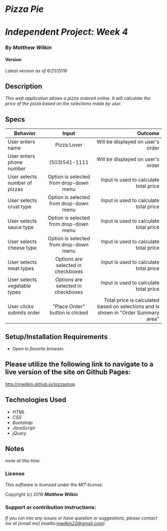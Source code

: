 # _Pizza Pie_
# _Independent Project: Week 4_

### By _Matthew Wilkin_

#### Version

_Latest version as of 6/21/2016_

## Description

_This web application allows a pizza ordered online. It will calculate the price of the pizza based on the selections made by user._

## Specs
| Behavior        | Input           | Outcome  |
| ------------- |:-------------:| -----:|
| User enters name| Pizza Lover |  Will be displayed on user's order|
| User enters phone number | (503)541-1111 | Will be displayed on user's order |
| User selects number of pizzas | Option is selected from drop-down menu | Input is used to calculate total price
| User selects crust type | Option is selected from drop-down menu | Input is used to calculate total price |
| User selects sauce type | Option is selected from drop-down menu | Input is used to calculate total price |
| User selects cheese type | Option is selected from drop-down menu | Input is used to calculate total price |
| User selects meat types | Options are selected in checkboxes |Input is used to calculate total price |
| User selects vegetable types | Options are selected in checkboxes | Input is used to calculate total price |
| User clicks submits order | "Place Order" button is clicked  | Total price is calculated based on selections and is shown in "Order Summary area" |


## Setup/Installation Requirements

* _Open in favorite browser._

## Please utilize the following link to navigate to a live version  of the site on Github Pages:

http://mwilkin.github.io/pizzashop

## Technologies Used

* _HTML_
* _CSS_
* _Bootstrap_
* _JavaScript_
* _jQuery_

## Notes
*none at this time.*

### License

*This software is licensed under the MIT license.*

Copyright (c) 2016 **_Matthew Wilkin_**

### Support or contribution instructions:
*If you run into any issues or have question or suggestions, please contact me at [email me] (mailto:mwilkin22@gmail.com).*
